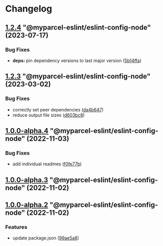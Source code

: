 # Changelog

<!-- MONODEPLOY:BELOW -->

## [1.2.4](https://github/myparcelnl/eslint/compare/@myparcel-eslint/eslint-config-node@1.2.3...@myparcel-eslint/eslint-config-node@1.2.4) "@myparcel-eslint/eslint-config-node" (2023-07-17)


### Bug Fixes

* **deps:** pin dependency versions to last major version ([5b14ffa](https://github/myparcelnl/eslint/commit/5b14ffa38c220bd614d46bfe61845c40e638255c))




## [1.2.3](https://github/myparcelnl/eslint/compare/@myparcel-eslint/eslint-config-node@1.2.2...@myparcel-eslint/eslint-config-node@1.2.3) "@myparcel-eslint/eslint-config-node" (2023-03-02)


### Bug Fixes

* correctly set peer dependencies ([da4b647](https://github/myparcelnl/eslint/commit/da4b6474c8f3b996ecfb3fe571c46e4c97eb0104))
* reduce output file sizes ([d603bc8](https://github/myparcelnl/eslint/commit/d603bc80a73f0911e6734fcbf2049bf110704821))




## [1.0.0-alpha.4](https://github/myparcelnl/eslint/compare/@myparcel-eslint/eslint-config-node@1.0.0-alpha.3...@myparcel-eslint/eslint-config-node@1.0.0-alpha.4) "@myparcel-eslint/eslint-config-node" (2022-11-03)


### Bug Fixes

* add individual readmes ([f0fe77b](https://github/myparcelnl/eslint/commit/f0fe77bd13668afdc7472d474aa967771945ae99))




## [1.0.0-alpha.3](https://github/myparcelnl/eslint/compare/@myparcel-eslint/eslint-config-node@1.0.0-alpha.2...@myparcel-eslint/eslint-config-node@1.0.0-alpha.3) "@myparcel-eslint/eslint-config-node" (2022-11-02)




## [1.0.0-alpha.2](https://github/myparcelnl/eslint/compare/@myparcel-eslint/eslint-config-node@1.0.0-alpha.0...@myparcel-eslint/eslint-config-node@1.0.0-alpha.2) "@myparcel-eslint/eslint-config-node" (2022-11-02)


### Features

* update package.json ([99ae5a8](https://github/myparcelnl/eslint/commit/99ae5a866389101f92e0b7ea077306d9dabb44e4))


